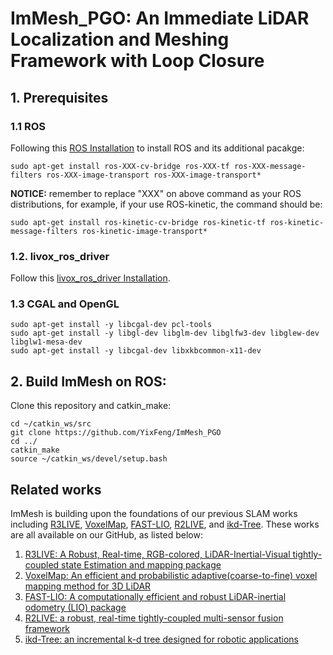 # ImMesh_PGO: An Immediate LiDAR Localization and Meshing Framework with Loop Closure

## 1. Prerequisites
### 1.1 **ROS**
Following this [ROS Installation](http://wiki.ros.org/ROS/Installation) to install ROS and its additional pacakge:<br>
```
sudo apt-get install ros-XXX-cv-bridge ros-XXX-tf ros-XXX-message-filters ros-XXX-image-transport ros-XXX-image-transport*
```
**NOTICE:** remember to replace "XXX" on above command as your ROS distributions, for example, if your use ROS-kinetic, the command should be:<br>
```
sudo apt-get install ros-kinetic-cv-bridge ros-kinetic-tf ros-kinetic-message-filters ros-kinetic-image-transport*
```
### 1.2. **livox_ros_driver**
Follow this [livox_ros_driver Installation](https://github.com/Livox-SDK/livox_ros_driver).

### 1.3 **CGAL** and **OpenGL**
```
sudo apt-get install -y libcgal-dev pcl-tools
sudo apt-get install -y libgl-dev libglm-dev libglfw3-dev libglew-dev libglw1-mesa-dev 
sudo apt-get install -y libcgal-dev libxkbcommon-x11-dev
```
## 2. Build ImMesh on ROS:
Clone this repository and catkin_make:
```
cd ~/catkin_ws/src
git clone https://github.com/YixFeng/ImMesh_PGO
cd ../
catkin_make
source ~/catkin_ws/devel/setup.bash
```

## Related works

ImMesh is building upon the foundations of our previous SLAM works including  [R3LIVE](https://github.com/hku-mars/r3live), [VoxelMap](https://github.com/hku-mars/VoxelMap), [FAST-LIO](https://github.com/hku-mars/FAST_LIO), [R2LIVE](https://github.com/hku-mars/r2live), and [ikd-Tree](https://github.com/hku-mars/ikd-Tree). These works are all available on our GitHub, as listed below:

1. [R3LIVE: A Robust, Real-time, RGB-colored, LiDAR-Inertial-Visual tightly-coupled state Estimation and mapping package](https://github.com/hku-mars/r3live)
2. [VoxelMap: An efficient and probabilistic adaptive(coarse-to-fine) voxel mapping method for 3D LiDAR](https://github.com/hku-mars/VoxelMap)
3. [FAST-LIO: A computationally efficient and robust LiDAR-inertial odometry (LIO) package](https://github.com/hku-mars/FAST_LIO)
4. [R2LIVE: a robust, real-time tightly-coupled multi-sensor fusion framework](https://github.com/hku-mars/r2live)
5. [ikd-Tree: an incremental k-d tree designed for robotic applications](https://github.com/hku-mars/ikd-Tree) 
